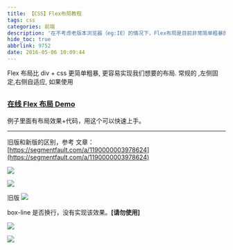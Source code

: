 ```yaml
---
title: 【CSS】Flex布局教程
tags: css
categories: 前端
description: '在不考虑老版本浏览器（eg:IE）的情况下，Flex布局是目前非常简单粗暴的一种自适应布局。'
hide_toc: true
abbrlink: 9752
date: 2016-05-06 10:09:44
---
```


Flex 布局比 div + css 更简单粗暴, 更容易实现我们想要的布局.
常规的 ,左侧固定,右侧自适应, 如果使用

## <!--more-->

### [在线 Flex 布局 Demo](http://zhongxia.win/demo/web_flex.html)

例子里面有布局效果+代码，用这个可以快速上手。

---

旧版和新版的区别，参考 文章：[https://segmentfault.com/a/1190000003978624](https://segmentfault.com/a/1190000003978624)

![](http://note.youdao.com/yws/res/43872/42ECD7C288504620A8697756577B1471)

![](http://note.youdao.com/yws/res/43874/EF3684BA2E21428FBC42A6D318344FDD)

旧版
![](http://note.youdao.com/yws/res/43918/1B02C1DE701140F7A66AD0CB9550B0B3)

box-line 是否换行，没有实现该效果。**[请勿使用]**

![](http://note.youdao.com/yws/res/43921/CFD24F8BD6834A83A9EFCDF55AC1D086)

![](http://note.youdao.com/yws/res/43870/83B41E9276C8432ABFAE6F3979C80D02)

